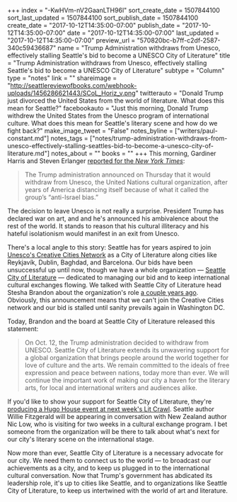 +++
index = "-KwHVm-nV2GaanLTH96l"
sort_create_date = 1507844100
sort_last_updated = 1507844100
sort_publish_date = 1507844100
create_date = "2017-10-12T14:35:00-07:00"
publish_date = "2017-10-12T14:35:00-07:00"
date = "2017-10-12T14:35:00-07:00"
last_updated = "2017-10-12T14:35:00-07:00"
preview_url = "570820bc-b7ff-c2df-2587-340c59436687"
name = "Trump Administration withdraws from Unesco, effectively stalling Seattle's bid to become a UNESCO City of Literature"
title = "Trump Administration withdraws from Unesco, effectively stalling Seattle's bid to become a UNESCO City of Literature"
subtype = "Column"
type = "notes"
link = ""
shareimage = "http://seattlereviewofbooks.com/webhook-uploads/1456286621443/SCoL_Horiz_v.png"
twitterauto = "Donald Trump just divorced the United States from the world of literature. What does this mean for Seattle?"
facebookauto = "Just this morning, Donald Trump withdrew the United States from the Unesco program of international culture. What does this mean for Seattle's literary scene and how do we fight back?"
make_image_tweet = "False"
notes_byline = ["writers/paul-constant.md"]
notes_tags = ["notes/trump-administration-withdraws-from-unesco-effectively-stalling-seattles-bid-to-become-a-unesco-city-of-literature.md"]
notes_about = ""
books = ""
+++
This morning, Gardiner Harris and Steven Erlanger [reported for the *New York Times*](https://www.nytimes.com/2017/10/12/us/politics/trump-unesco-withdrawal.html?mwrsm=Facebook):

<blockquote>The Trump administration announced on Thursday that it would withdraw from Unesco, the United Nations cultural organization, after years of America distancing itself because of what it called the group’s “anti-Israel bias.”</blockquote>

The decision to leave Unesco is not really a surprise. President Trump has declared war on art, and and he's announced his ambivalence about the rest of the world. It stands to reason that his cultural illiteracy and his hateful isolationism would manifest in an exit from Unesco. 

There's a local angle to this story: Seattle has for years aspired to join [Unesco's Creative Cities Network](http://en.unesco.org/creative-cities/home) as a City of Literature along cities like Reykjavík, Dublin, Baghdad, and Barcelona. Our bids have been unsuccessful up until now, though we have a whole organization — [Seattle City of Literature](http://seattlecityoflit.org/) — dedicated to managing our bid and to keep international cultural exchanges flowing. We talked with Seattle City of Literature head Stesha Brandon about the organization's role [a couple years ago](http://www.seattlereviewofbooks.com/notes/2016/02/24/talking-with-stesha-brandon-the-new-interim-executive-director-of-seattle-city-of-literature/). Obviously, this announcement means that we can't join the Creative Cities network and our bid is stalled until sanity prevails again in Washington DC.

Today, Brandon and the board at Seattle City of Literature released this statement:

<blockquote>On Oct. 12, the Trump administration decided to withdraw from UNESCO. Seattle City of Literature extends its unwavering support for a global organization that brings people around the world together for love of culture and the arts. We remain committed to the ideals of free expression and peace between nations, today more than ever. We will continue the important work of making our city a haven for the literary arts, for local and international writers and audiences alike.</blockquote>

If you'd like to show your support for Seattle City of Literature, they're [producing a Hugo House event at next week's Lit Crawl](https://www.facebook.com/events/811890288984971/). Seattle author Willie Fitzgerald will be appearing in conversation with New Zealand author Nic Low, who is visiting for two weeks in a cultural exchange program. I bet someone from the organization will be there to talk about what's next for our city's literary scene on the international stage.

Now more than ever, Seattle City of Literature is a necessary advocate for our city. We need them to connect us to the world — to broadcast our achievements as a city, and to keep us plugged in to the international cultural conversation. Now that Trump's government has abdicated its leadership role, it's up to cities like Seattle, and to organizations like Seattle City of Literature, to keep us intertwined with the world of art and literature.